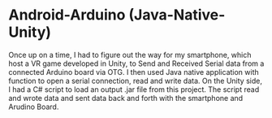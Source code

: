 # Android-Arduino (Java-Native-Unity)
 Once up on a time, I had to figure out the way for my smartphone, which host a VR game developed in Unity, to Send and Received Serial data from a connected Arduino board via OTG. I then used Java native application with function to open a serial connection, read and write data. On the Unity side, I had a C# script to load an output .jar file from this project. The script read and wrote data and sent data back and forth with the smartphone and Arudino Board. 
